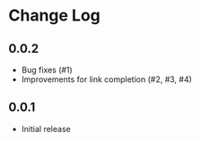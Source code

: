 # Change Log

## 0.0.2

- Bug fixes (#1)
- Improvements for link completion (#2, #3, #4)

## 0.0.1

- Initial release